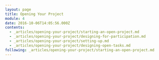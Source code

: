 ```yaml
---
layout: page
title: Opening Your Project
module: 4
date: 2016-10-06T14:05:56.000Z
contents:
  - _articles/opening-your-project/starting-an-open-project.md
  - _articles/opening-your-project/designing-for-participation.md
  - _articles/opening-your-project/setting-up.md
  - _articles/opening-your-project/designing-open-tasks.md
following: _articles/opening-your-project/starting-an-open-project.md
---
```

